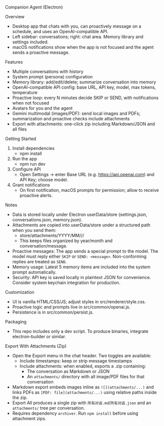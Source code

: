 Companion Agent (Electron)

Overview
- Desktop app that chats with you, can proactively message on a schedule, and uses an OpenAI-compatible API.
- Left sidebar: conversations; right: chat area. Memory library and settings included.
- macOS notifications show when the app is not focused and the agent sends a proactive message.

Features
- Multiple conversations with history
- System prompt (persona) configuration
- Memory library: add/edit/delete; summarize conversation into memory
- OpenAI-compatible API config: base URL, API key, model, max tokens, temperature
- Proactive loop: every N minutes decide SKIP or SEND, with notifications when not focused
- Avatars for you and the agent
- Gemini multimodal (images/PDF): send local images and PDFs; summarization and proactive checks include attachments
- Export with attachments: one-click zip including Markdown/JSON and all files

Getting Started
1. Install dependencies
   - npm install
2. Run the app
   - npm run dev
3. Configure API
   - Open Settings → enter Base URL (e.g. https://api.openai.com) and API Key; choose model.
4. Grant notifications
   - On first notification, macOS prompts for permission; allow to receive proactive alerts.

Notes
- Data is stored locally under Electron userData/store (settings.json, conversations.json, memory.json).
- Attachments are copied into userData/store under a structured path when you send them:
  - store/attachments/YYYY/MM/<conversationId>/<messageId>/<filename>
  - This keeps files organized by year/month and conversation/message.
- Proactive messages: The app sends a special prompt to the model. The model must reply either `SKIP` or `SEND: <message>`. Non-conforming replies are treated as `SEND`.
- Memory usage: Latest 5 memory items are included into the system prompt automatically.
- Security: API key is saved locally in plaintext JSON for convenience. Consider system keychain integration for production.

Customization
- UI is vanilla HTML/CSS/JS; adjust styles in src/renderer/style.css.
- Proactive logic and prompts live in src/common/openai.js.
- Persistence is in src/common/persist.js.

Packaging
- This repo includes only a dev script. To produce binaries, integrate electron-builder or similar.

Export With Attachments (Zip)
- Open the Export menu in the chat header. Two toggles are available:
  - Include timestamps: keep or strip message timestamps
  - Include attachments: when enabled, exports a .zip containing:
    - The conversation as Markdown or JSON
    - An `attachments/` directory with all image/PDF files for that conversation
- Markdown export embeds images inline as `![](attachments/...)` and links PDFs as `[PDF: file](attachments/...)` using relative paths inside the zip.
- Export All produces a single zip with `所有对话.md`/`所有对话.json` and an `attachments/` tree per conversation.
- Requires dependency `archiver`. Run `npm install` before using attachment zips.
